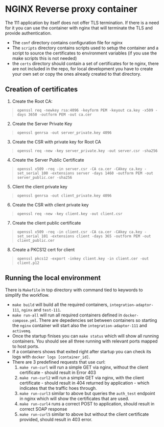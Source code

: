 # NGINX Reverse proxy container

The 111 application by itself does not offer TLS termination. If there is a need for it you can use the container with nginx that will terminate the TLS and provide authentication.

* The `conf` directory contains configuration file for nginx
* The `scripts` directory contains scripts used to setup the container and a script to source the certificates to environment variables (if you use the make scripts this is not needed)
* the `certs` directory should contain a set of certificates for te nginx, there are not included in the repo, for local development you have to create your own set or copy the ones already created to that directory.

## Creation of certificates

1. Create the Root CA:

  > `openssl req -newkey rsa:4096 -keyform PEM -keyout ca.key -x509 -days 3650 -outform PEM -out ca.cer`
  
2. Create the Server Private Key

  > `openssl genrsa -out server_private.key 4096`

3. Create the CSR with private key for Root CA

  > `openssl req -new -key server_private.key -out server.csr -sha256`

4. Create the Server Public Certificate

  > `openssl x509 -req -in server.csr -CA ca.cer -CAkey ca.key -set_serial 100 -extensions server -days 1460 -outform PEM -out server_public.cer -sha256`

5. Client the client private key

  > `openssl genrsa -out client_private.key 4096`

6. Create the CSR with client private key

  > `openssl req -new -key client.key -out client.csr`

7. Create the client public certificate

  > `openssl x509 -req -in client.csr -CA ca.cer -CAkey ca.key -set_serial 101 -extensions client -days 365 -outform PEM -out client_public.cer`

8. Create a PKCS12 cert for client

  > `openssl pkcs12 -export -inkey client.key -in client.cer -out client.p12`

## Running the local environment

There is `Makefile` in top directory with command tied to keywords to simplify the workflow.

* `make build` will build all the required containers, `integration-adaptor-111`, `nginx` and `test-111`.
* `make run-all` will run all required containers defined in `docker-compose.yml`. There are depedencies set between containers so starting the `nginx` container will start also the `integration-adaptor-111` and `activemq`.
* Once the startup finises you can `make status` which will show all running containers. You should see all three running with relevant ports mapped to host ports.
* If a containers shows that exited right after startup you can check its logs with `docker logs [container_id]`.
* There are 3 predefined requests that use curl:
    1. `make run-curl` will run a simple GET via nginx, without the client certificate - should result in Error 403
    2. `make run-curl2` will run a simple GET via nginx, with the client certificate - should result in 404 returned by application - which indicates that the traffic hoes through.
    3. `make run-curl3` similar to above but queries the `auth_test` endpoint in nginx which will show the certificates that are used.
    4. `make run-curl4` runs a correct POST to application, should result in correct SOAP response
    5. `make run-curl5` similar to above but without the client certificate provided, should result in 403 error.
